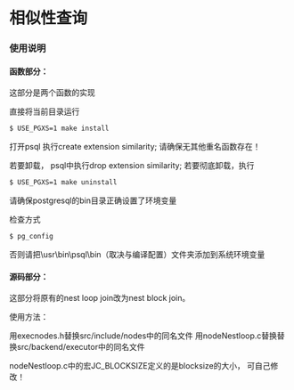 # 相似性查询

### 使用说明

#### 函数部分：

这部分是两个函数的实现

直接将当前目录运行
```bash
$ USE_PGXS=1 make install
```


打开psql
执行create extension similarity;
请确保无其他重名函数存在！


若要卸载，
psql中执行drop extension similarity;
若要彻底卸载，执行
```bash
$ USE_PGXS=1 make uninstall
```


请确保postgresql的bin目录正确设置了环境变量

检查方式
```bash
$ pg_config
```
否则请把\usr\bin\psql\bin（取决与编译配置）文件夹添加到系统环境变量


#### 源码部分：


这部分将原有的nest loop join改为nest block join。


使用方法：

用execnodes.h替换src/include/nodes中的同名文件
用nodeNestloop.c替换替换src/backend/executor中的同名文件


nodeNestloop.c中的宏JC\_BLOCKSIZE定义的是blocksize的大小，
可自己修改！
